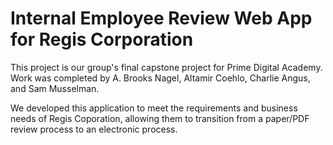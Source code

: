 # Internal Employee Review Web App for Regis Corporation

This project is our group's final capstone project for Prime Digital Academy.  Work was completed by A. Brooks Nagel, Altamir Coehlo, Charlie Angus, and Sam Musselman.

We developed this application to meet the requirements and business needs of Regis Coporation, allowing them to transition from a paper/PDF review process to an electronic process.

